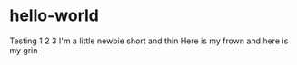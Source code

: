 # hello-world
Testing 1 2 3
I'm a little newbie short and thin
Here is my frown and here is my grin

